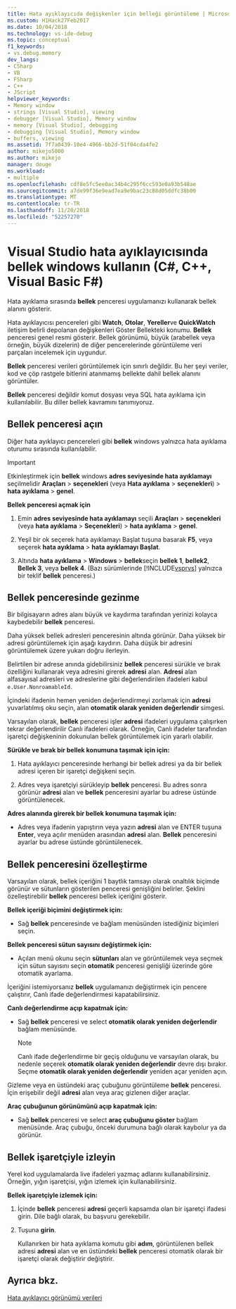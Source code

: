 ```yaml
---
title: Hata ayıklayıcıda değişkenler için belleği görüntüleme | Microsoft Docs
ms.custom: H1Hack27Feb2017
ms.date: 10/04/2018
ms.technology: vs-ide-debug
ms.topic: conceptual
f1_keywords:
- vs.debug.memory
dev_langs:
- CSharp
- VB
- FSharp
- C++
- JScript
helpviewer_keywords:
- Memory window
- strings [Visual Studio], viewing
- debugger [Visual Studio], Memory window
- memory [Visual Studio], debugging
- debugging [Visual Studio], Memory window
- buffers, viewing
ms.assetid: 7f7a0439-10e4-4966-bb2d-51f04cda4fe2
author: mikejo5000
ms.author: mikejo
manager: douge
ms.workload:
- multiple
ms.openlocfilehash: cdf8e5fc5ee0ac34b4c295f6cc593e0a93b548ae
ms.sourcegitcommit: a7de99f36e9ead7ea9e9bac23c88d05ddfc38b00
ms.translationtype: MT
ms.contentlocale: tr-TR
ms.lasthandoff: 11/20/2018
ms.locfileid: "52257270"
---
```

# <a name="use-the-memory-windows-in-the-visual-studio-debugger-c-c-visual-basic-f"></a>Visual Studio hata ayıklayıcısında bellek windows kullanın (C#, C++, Visual Basic F#)

Hata ayıklama sırasında **bellek** penceresi uygulamanızı kullanarak bellek alanını gösterir. 

Hata ayıklayıcısı pencereleri gibi **Watch**, **Otolar**, **Yereller**ve **QuickWatch** iletişim belirli depolanan değişkenleri Göster Bellekteki konumu. **Bellek** penceresi genel resmi gösterir. Bellek görünümü, büyük (arabellek veya örneğin, büyük dizelerin) de diğer pencerelerinde görüntüleme veri parçaları incelemek için uygundur. 

**Bellek** penceresi verileri görüntülemek için sınırlı değildir. Bu her şeyi veriler, kod ve çöp rastgele bitlerini atanmamış bellekte dahil bellek alanını görüntüler.  

**Bellek** penceresi değildir komut dosyası veya SQL hata ayıklama için kullanılabilir. Bu diller bellek kavramını tanımıyoruz.  
  
## <a name="open-a-memory-window"></a>Bellek penceresi açın  
  
Diğer hata ayıklayıcı pencereleri gibi **bellek** windows yalnızca hata ayıklama oturumu sırasında kullanılabilir. 

>[!IMPORTANT]
>Etkinleştirmek için **bellek** windows **adres seviyesinde hata ayıklamayı** seçilmelidir **Araçları** > **seçenekleri** (veya **Hata ayıklama** > **seçenekleri**) > **hata ayıklama** > **genel**. 

**Bellek penceresi açmak için**
  
1. Emin **adres seviyesinde hata ayıklamayı** seçili **Araçları** > **seçenekleri** (veya **hata ayıklama**  >  **Seçenekleri**) > **hata ayıklama** > **genel**. 
   
1. Yeşil bir ok seçerek hata ayıklamayı Başlat tuşuna basarak **F5**, veya seçerek **hata ayıklama** > **hata ayıklamayı Başlat**.  
   
2. Altında **hata ayıklama** > **Windows** > **bellek**seçin **bellek 1**, **bellek2**, **Bellek 3**, veya **bellek 4**. (Bazı sürümlerinde [!INCLUDE[vsprvs](../code-quality/includes/vsprvs_md.md)] yalnızca bir teklif **bellek** penceresi.)  

## <a name="move-around-in-the-memory-window"></a>Bellek penceresinde gezinme  

Bir bilgisayarın adres alanı büyük ve kaydırma tarafından yerinizi kolayca kaybedebilir **bellek** penceresi. 

Daha yüksek bellek adresleri penceresinin altında görünür. Daha yüksek bir adresi görüntülemek için aşağı kaydırın. Daha düşük bir adresini görüntülemek üzere yukarı doğru ilerleyin.  

Belirtilen bir adrese anında gidebilirsiniz **bellek** penceresi sürükle ve bırak özelliğini kullanarak veya adresini girerek **adresi** alan. **Adresi** alan alfasayısal adresleri ve adreslerine gibi değerlendirilen ifadeleri kabul `e.User.NonroamableId`. 

İçindeki ifadenin hemen yeniden değerlendirmeyi zorlamak için **adresi** yuvarlatılmış oku seçin, alan **otomatik olarak yeniden değerlendir** simgesi. 

Varsayılan olarak, **bellek** penceresi işler **adresi** ifadeleri uygulama çalışırken tekrar değerlendirilir Canlı ifadeleri olarak. Örneğin, Canlı ifadeler tarafından işaretçi değişkeninin dokunulan bellek görüntülemek için yararlı olabilir.  

**Sürükle ve bırak bir bellek konumuna taşımak için için:**  
   
1. Hata ayıklayıcı penceresinde herhangi bir bellek adresi ya da bir bellek adresi içeren bir işaretçi değişkeni seçin.  
   
2. Adres veya işaretçiyi sürükleyip **bellek** penceresi. Bu adres sonra görünür **adresi** alan ve **bellek** penceresini ayarlar bu adrese üstünde görüntülenecek. 
  
**Adres alanında girerek bir bellek konumuna taşımak için:**
  
- Adres veya ifadenin yapıştırın veya yazın **adresi** alan ve ENTER tuşuna **Enter**, veya açılır menüden arasından **adresi** alan. **Bellek** penceresini ayarlar bu adrese üstünde görüntülenecek.
  
## <a name="customize-the-memory-window"></a>Bellek penceresini özelleştirme 

Varsayılan olarak, bellek içeriğini 1 baytlık tamsayı olarak onaltılık biçimde görünür ve sütunların gösterilen penceresi genişliğini belirler. Şeklini özelleştirebilir **bellek** penceresi bellek içeriğini gösterir.  
  
**Bellek içeriği biçimini değiştirmek için:**  
  
-  Sağ **bellek** penceresinde ve bağlam menüsünden istediğiniz biçimleri seçin.  
  
**Bellek penceresi sütun sayısını değiştirmek için:**
  
- Açılan menü okunu seçin **sütunları** alan ve görüntülemek veya seçmek için sütun sayısını seçin **otomatik** penceresi genişliği üzerinde göre otomatik ayarlama.  
  
İçeriğini istemiyorsanız **bellek** uygulamanızı değiştirmek için pencere çalıştırır, Canlı ifade değerlendirmesi kapatabilirsiniz. 

**Canlı değerlendirme açıp kapatmak için:**  
  
- Sağ **bellek** penceresi ve select **otomatik olarak yeniden değerlendir** bağlam menüsünde. 

  >[!NOTE]
  >Canlı ifade değerlendirme bir geçiş olduğunu ve varsayılan olarak, bu nedenle seçerek **otomatik olarak yeniden değerlendir** devre dışı bırakır. Seçme **otomatik olarak yeniden değerlendir** yeniden açar yeniden açın. 
  
Gizleme veya en üstündeki araç çubuğunu görüntüleme **bellek** penceresi. İçin erişebilir değil **adresi** alan veya araç gizlenen diğer araçlar.  
  
**Araç çubuğunun görünümünü açıp kapatmak için:**  
  
- Sağ **bellek** penceresi ve select **araç çubuğunu göster** bağlam menüsünde. Araç çubuğu, önceki durumuna bağlı olarak kaybolur ya da görünür.  
  
## <a name="follow-a-pointer-through-memory"></a>Bellek işaretçiyle izleyin  

Yerel kod uygulamalarda live ifadeleri yazmaç adlarını kullanabilirsiniz. Örneğin, yığın işaretçisi, yığın izlemek için kullanabilirsiniz.  
  
**Bellek işaretçiyle izlemek için:**
  
1. İçinde **bellek** penceresi **adresi** geçerli kapsamda olan bir işaretçi ifadesi girin. Dile bağlı olarak, bu başvuru gerekebilir.  
  
2. Tuşuna **girin**.  
   
   Kullanırken bir hata ayıklama komutu gibi **adım**, görüntülenen bellek adresi **adresi** alan ve en üstündeki **bellek** penceresi otomatik olarak bir işaretçi olarak değiştirir değiştirir.  
  
## <a name="see-also"></a>Ayrıca bkz.  
 [Hata ayıklayıcı görünümü verileri](../debugger/viewing-data-in-the-debugger.md)